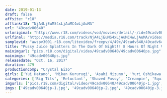 ```yaml
---
date: 2019-01-13
draft: false
affsite: "r18"
afflinkr18: "NjA4LjEuMS4xLjAuMC4wLjAuMA"
url: "49cadv00640"
urloriginal: "http://www.r18.com/videos/vod/movies/detail/-/id=49cadv00640"
urlfinal: "http://media.r18.com/track/NjA4LjEuMS4xLjAuMC4wLjAuMA/videos/vod/movies/detail/-/id=49cadv00640"
samplevid: "awspv3001.r18.com/litevideo/freepv/4/49c/49cadv640/49cadv640_dmb_w.mp4"
title: "Pussy Juice Splatters In The Dark Of Night!! 8 Hours Of Night Visit & Reverse Night Visit Fun!!"
mainimgurl: "pics.r18.com/digital/video/49cadv00640/49cadv00640ps.jpg"
mainimgs: "49cadv00640ps.jpg"
releasedate: "Oct. 16, 2017"
duration: 479
productioncomp: "Crystal Eizo"
girls: ['Yui Hatano', 'Mikan Kururugi', 'Asahi Mizuno', 'Yuri Oshikawa', 'Iroha Suzumura', 'Azumi Chino', 'Airi Sato', 'Chiaki Imamura', 'Mako Konno', 'Riku Nekota']
categories: ['Big Tits', 'Reluctant', 'Shaved Pussy', 'Creampie', 'Squirting', 'Threesome / Foursome', 'Compilation', 'Over 4 Hours', 'Hi-Def']
imgurls: ['pics.r18.com/digital/video/49cadv00640/49cadv00640jp-1.jpg', 'pics.r18.com/digital/video/49cadv00640/49cadv00640jp-2.jpg', 'pics.r18.com/digital/video/49cadv00640/49cadv00640jp-3.jpg', 'pics.r18.com/digital/video/49cadv00640/49cadv00640jp-4.jpg', 'pics.r18.com/digital/video/49cadv00640/49cadv00640jp-5.jpg', 'pics.r18.com/digital/video/49cadv00640/49cadv00640jp-6.jpg', 'pics.r18.com/digital/video/49cadv00640/49cadv00640jp-7.jpg', 'pics.r18.com/digital/video/49cadv00640/49cadv00640jp-8.jpg', 'pics.r18.com/digital/video/49cadv00640/49cadv00640jp-9.jpg', 'pics.r18.com/digital/video/49cadv00640/49cadv00640jp-10.jpg', 'pics.r18.com/digital/video/49cadv00640/49cadv00640jp-11.jpg', 'pics.r18.com/digital/video/49cadv00640/49cadv00640jp-12.jpg', 'pics.r18.com/digital/video/49cadv00640/49cadv00640jp-13.jpg', 'pics.r18.com/digital/video/49cadv00640/49cadv00640jp-14.jpg', 'pics.r18.com/digital/video/49cadv00640/49cadv00640jp-15.jpg', 'pics.r18.com/digital/video/49cadv00640/49cadv00640jp-16.jpg', 'pics.r18.com/digital/video/49cadv00640/49cadv00640jp-17.jpg', 'pics.r18.com/digital/video/49cadv00640/49cadv00640jp-18.jpg', 'pics.r18.com/digital/video/49cadv00640/49cadv00640jp-19.jpg', 'pics.r18.com/digital/video/49cadv00640/49cadv00640jp-20.jpg']
imgs: ['49cadv00640jp-1.jpg', '49cadv00640jp-2.jpg', '49cadv00640jp-3.jpg', '49cadv00640jp-4.jpg', '49cadv00640jp-5.jpg', '49cadv00640jp-6.jpg', '49cadv00640jp-7.jpg', '49cadv00640jp-8.jpg', '49cadv00640jp-9.jpg', '49cadv00640jp-10.jpg', '49cadv00640jp-11.jpg', '49cadv00640jp-12.jpg', '49cadv00640jp-13.jpg', '49cadv00640jp-14.jpg', '49cadv00640jp-15.jpg', '49cadv00640jp-16.jpg', '49cadv00640jp-17.jpg', '49cadv00640jp-18.jpg', '49cadv00640jp-19.jpg', '49cadv00640jp-20.jpg']
---
```

